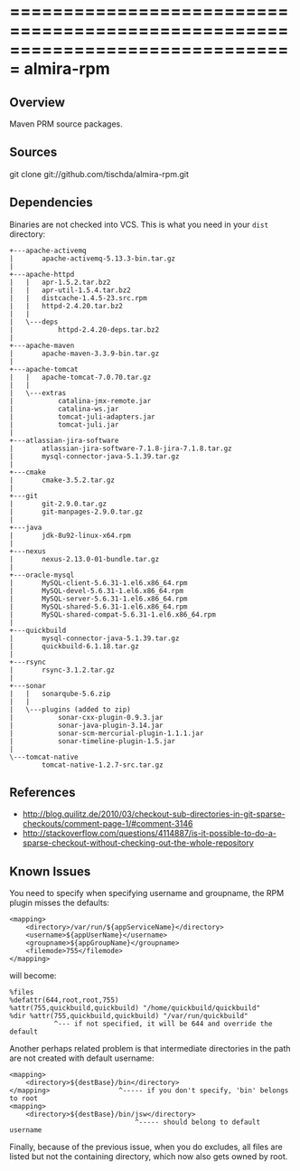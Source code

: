 ===============================================================================
almira-rpm
===============================================================================

Overview
--------
Maven PRM source packages.


Sources
-------
git clone git://github.com/tischda/almira-rpm.git


Dependencies
------------
Binaries are not checked into VCS. This is what you need in your `dist` directory:

~~~
+---apache-activemq
|       apache-activemq-5.13.3-bin.tar.gz
|
+---apache-httpd
|   |   apr-1.5.2.tar.bz2
|   |   apr-util-1.5.4.tar.bz2
|   |   distcache-1.4.5-23.src.rpm
|   |   httpd-2.4.20.tar.bz2
|   |
|   \---deps
|           httpd-2.4.20-deps.tar.bz2
|
+---apache-maven
|       apache-maven-3.3.9-bin.tar.gz
|
+---apache-tomcat
|   |   apache-tomcat-7.0.70.tar.gz
|   |
|   \---extras
|           catalina-jmx-remote.jar
|           catalina-ws.jar
|           tomcat-juli-adapters.jar
|           tomcat-juli.jar
|
+---atlassian-jira-software
|       atlassian-jira-software-7.1.8-jira-7.1.8.tar.gz
|       mysql-connector-java-5.1.39.tar.gz
|
+---cmake
|       cmake-3.5.2.tar.gz
|
+---git
|       git-2.9.0.tar.gz
|       git-manpages-2.9.0.tar.gz
|
+---java
|       jdk-8u92-linux-x64.rpm
|
+---nexus
|       nexus-2.13.0-01-bundle.tar.gz
|
+---oracle-mysql
|       MySQL-client-5.6.31-1.el6.x86_64.rpm
|       MySQL-devel-5.6.31-1.el6.x86_64.rpm
|       MySQL-server-5.6.31-1.el6.x86_64.rpm
|       MySQL-shared-5.6.31-1.el6.x86_64.rpm
|       MySQL-shared-compat-5.6.31-1.el6.x86_64.rpm
|
+---quickbuild
|       mysql-connector-java-5.1.39.tar.gz
|       quickbuild-6.1.18.tar.gz
|
+---rsync
|       rsync-3.1.2.tar.gz
|
+---sonar
|   |   sonarqube-5.6.zip
|   |
|   \---plugins (added to zip)
|           sonar-cxx-plugin-0.9.3.jar
|           sonar-java-plugin-3.14.jar
|           sonar-scm-mercurial-plugin-1.1.1.jar
|           sonar-timeline-plugin-1.5.jar
|
\---tomcat-native
        tomcat-native-1.2.7-src.tar.gz
~~~


References
----------
* http://blog.quilitz.de/2010/03/checkout-sub-directories-in-git-sparse-checkouts/comment-page-1/#comment-3146
* http://stackoverflow.com/questions/4114887/is-it-possible-to-do-a-sparse-checkout-without-checking-out-the-whole-repository


Known Issues
------------
You need to specify <filemode> when specifying username and groupname, the
RPM plugin misses the defaults:

    <mapping>
        <directory>/var/run/${appServiceName}</directory>
        <username>${appUserName}</username>
        <groupname>${appGroupName}</groupname>
        <filemode>755</filemode>
    </mapping>

   will become:

    %files
    %defattr(644,root,root,755)
    %attr(755,quickbuild,quickbuild) "/home/quickbuild/quickbuild"
    %dir %attr(755,quickbuild,quickbuild) "/var/run/quickbuild"
               ^--- if not specified, it will be 644 and override the default

Another perhaps related problem is that intermediate directories in the path are
not created with default username:

    <mapping>
        <directory>${destBase}/bin</directory>
    </mapping>                 ^----- if you don't specify, 'bin' belongs to root
    <mapping>
        <directory>${destBase}/bin/jsw</directory>
                                   ^----- should belong to default username

Finally, because of the previous issue, when you do excludes, all files are
listed but not the containing directory, which now also gets owned by root.

